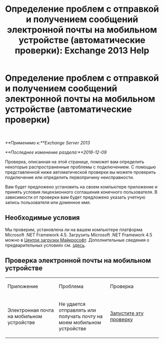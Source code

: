 ﻿---
title: 'Определение проблем с отправкой и получением сообщений электронной почты на мобильном устройстве (автоматические проверки): Exchange 2013 Help'
TOCTitle: Определение проблем с отправкой и получением сообщений электронной почты на мобильном устройстве (автоматические проверки)
ms:assetid: 7400a7c8-1e45-4e73-a642-b7d79d997462
ms:mtpsurl: https://technet.microsoft.com/ru-ru/library/Dn793610(v=EXCHG.150)
ms:contentKeyID: 62630010
ms.date: 04/30/2018
mtps_version: v=EXCHG.150
ms.translationtype: HT
---

# Определение проблем с отправкой и получением сообщений электронной почты на мобильном устройстве (автоматические проверки)

 

_**Применимо к:**Exchange Server 2013_

_**Последнее изменение раздела:**2016-12-09_

Проверка, описанная на этой странице, поможет вам определить некоторые распространенные проблемы с подключением. С помощью представленной ниже автоматической проверки вы можете проверить подключение или определить первопричину неисправности.

Вам будет предложено установить на своем компьютере приложение и принять условия лицензионного соглашения конечного пользователя. В зависимости от проверки вам будет предложено указать учетную запись пользователя или доменное имя.

## Необходимые условия

Мы проверим, установлена ли на вашем компьютере платформа Microsoft .NET Framework 4.5. Загрузить Microsoft .NET Framework 4.5 можно в [Центре загрузки Майкрософт](https://www.microsoft.com/ru-ru/download/details.aspx?id=30653). Дополнительные сведения о предварительных условиях см. [здесь](https://technet.microsoft.com/library/jj851141\(v=exchg.80\).aspx).

## Проверка электронной почты на мобильном устройстве


<table>
<colgroup>
<col style="width: 33%" />
<col style="width: 33%" />
<col style="width: 33%" />
</colgroup>
<tbody>
<tr class="odd">
<td><p>Приложение</p></td>
<td><p>Проблема</p></td>
<td><p>Проверка</p></td>
</tr>
<tr class="even">
<td><p>Электронная почта на мобильном устройстве</p></td>
<td><p>Не удается отправлять или получать почту на моем мобильном устройстве</p></td>
<td><p><a href="https://go.microsoft.com/fwlink/?linkid=313774">Запустите эту проверку</a></p></td>
</tr>
</tbody>
</table>

